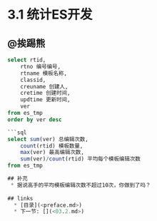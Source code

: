 # 3.1 统计ES开发

## @挨踢熊
```sql
select rtid,
	rtno 编号编号,
	rtname 模板名称,
	classid,
	creuname 创建人,
	cretime 创建时间,
	updtime 更新时间,
	ver 
from es_tmp
order by ver desc

```sql
select sum(ver) 总编辑次数,
	count(rtid) 模板数量,
	max(ver) 最高编辑次数,
	sum(ver)/count(rtid) 平均每个模板编辑次数 
from es_tmp

## 补充
 * 据说高手的平均模板编辑次数不超过10次，你做到了吗？
 
## links
  * [目录](<preface.md>)
  * 下一节: [](<03.2.md>)
